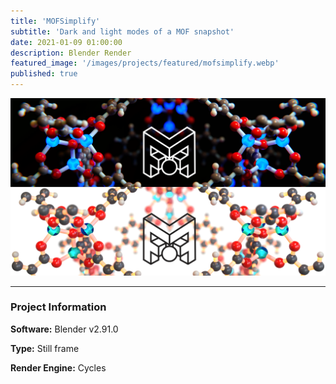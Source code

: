 ```yaml
---
title: 'MOFSimplify'
subtitle: 'Dark and light modes of a MOF snapshot'
date: 2021-01-09 01:00:00
description: Blender Render
featured_image: '/images/projects/featured/mofsimplify.webp'
published: true
---
```


![](/images/projects/full_size/mofsimplify.webp)

---

### Project Information

**Software:** Blender v2.91.0

**Type:** Still frame

**Render Engine:** Cycles
